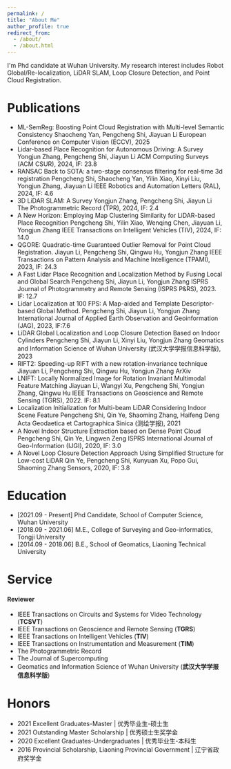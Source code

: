 ```yaml
---
permalink: /
title: "About Me"
author_profile: true
redirect_from: 
  - /about/
  - /about.html
---
```


I'm Phd candidate at Wuhan University. My research interest includes Robot Global/Re-localization, LiDAR SLAM, Loop Closure Detection, and Point Cloud Registration.

Publications
======
- ML-SemReg: Boosting Point Cloud Registration with Multi-level Semantic Consistency
Shaocheng Yan, Pengcheng Shi, Jiayuan Li
European Conference on Computer Vision (ECCV), 2025
- Lidar-based Place Recognition for Autonomous Driving: A Survey
Yongjun Zhang, Pengcheng Shi, Jiayun Li
ACM Computing Surveys (ACM CSUR), 2024, IF: 23.8
- RANSAC Back to SOTA: a two-stage consensus filtering for real-time 3d registration
Pengcheng Shi, Shaocheng Yan, Yilin Xiao, Xinyi Liu, Yongjun Zhang, Jiayuan Li
IEEE Robotics and Automation Letters (RAL), 2024, IF: 4.6
- 3D LiDAR SLAM: A Survey
Yongjun Zhang, Pengcheng Shi, Jiayun Li
The Photogrammetric Record (TPR), 2024, IF: 2.4
- A New Horizon: Employing Map Clustering Similarity for LiDAR-based Place Recognition
Pengcheng Shi, Yilin Xiao, Wenqing Chen, Jiayuan Li, Yongjun Zhang
IEEE Transactions on Intelligent Vehicles (TIV), 2024, IF: 14.0
- QGORE: Quadratic-time Guaranteed Outlier Removal for Point Cloud Registration.
Jiayun Li, Pengcheng Shi, Qingwu Hu, Yongjun Zhang 
IEEE Transactions on Pattern Analysis and Machine Intelligence (TPAMI), 2023, IF: 24.3
- A Fast Lidar Place Recognition and Localization Method by Fusing Local and Global Search
Pengcheng Shi, Jiayun Li, Yongjun Zhang 
ISPRS Journal of Photogrammetry and Remote Sensing (ISPRS P&RS), 2023. IF: 12.7
- Lidar Localization at 100 FPS: A Map-aided and Template Descriptor-based Global Method.
Pengcheng Shi, Jiayun Li, Yongjun Zhang 
International Journal of Applied Earth Observation and Geoinformation (JAG), 2023, IF:7.6
- LiDAR Global Localization and Loop Closure Detection Based on Indoor Cylinders
Pengcheng Shi, Jiayun Li, Xinyi Liu, Yongjun Zhang 
Geomatics and Information Science of Wuhan University (武汉大学学报信息科学版), 2023
- RIFT2: Speeding-up RIFT with a new rotation-invariance technique
Jiayuan Li, Pengcheng Shi, Qingwu Hu, Yongjun Zhang
ArXiv
- LNIFT: Locally Normalized Image for Rotation Invariant Multimodal Feature Matching
Jiayuan Li, Wangyi Xu, Pengcheng Shi, Yongjun Zhang, Qingwu Hu
IEEE Transactions on Geoscience and Remote Sensing (TGRS), 2022. IF: 8.1
- Localization Initialization for Multi-beam LiDAR Considering Indoor Scene Feature
Pengcheng Shi, Qin Ye, Shaoming Zhang, Haifeng Deng
Acta Geodaetica et Cartographica Sinica (测绘学报), 2021
- A Novel Indoor Structure Extraction based on Dense Point Cloud
Pengcheng Shi, Qin Ye, Lingwen Zeng
ISPRS International Journal of Geo-Information (IJGI), 2020, IF: 3.0
- A Novel Loop Closure Detection Approach Using Simplified Structure for Low-cost LiDAR
Qin Ye, Pengcheng Shi, Kunyuan Xu, Popo Gui, Shaoming Zhang
Sensors, 2020, IF: 3.8

Education
======
- [2021.09 - Present] Phd Candidate, School of Computer Science, Wuhan University
- [2018.09 - 2021.06] M.E., College of Surveying and Geo-informatics, Tongji University
- [2014.09 - 2018.06] B.E., School of Geomatics, Liaoning Technical University

Service
======
#### Reviewer
- IEEE Transactions on Circuits and Systems for Video Technology (**TCSVT**)
- IEEE Transactions on Geoscience and Remote Sensing (**TGRS**)
- IEEE Transactions on Intelligent Vehicles (**TIV**)
- IEEE Transactions on Instrumentation and Measurement (**TIM**)
- The Photogrammetric Record 
- The Journal of Supercomputing
- Geomatics and Information Science of Wuhan University (**武汉大学学报信息科学版**)

Honors
======
- 2021 Excellent Graduates-Master | 优秀毕业生-硕士生
- 2021 Outstanding Master Scholarship | 优秀硕士生奖学金 
- 2020 Excellent Graduates-Undergraduates | 优秀毕业生-本科生
- 2016 Provincial Scholarship, Liaoning Provincial Government | 辽宁省政府奖学金